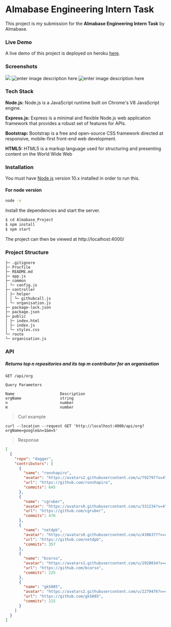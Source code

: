# Almabase Engineering Intern Task

This project is my submission for the <b>Almabase Engineering Intern Task</b> by Almabase.

### Live Demo

A live demo of this project is deployed on heroku [here](https://githubtaskalmabase.herokuapp.com/).

### Screenshots

![](https://user-images.githubusercontent.com/36687316/98943188-1dd56f80-2515-11eb-8cec-105ecbdf81c1.jpg)
![enter image description here](https://user-images.githubusercontent.com/36687316/98943392-67be5580-2515-11eb-9030-c115bacf22f6.jpg)
![enter image description here](https://user-images.githubusercontent.com/36687316/98943490-989e8a80-2515-11eb-9f03-015cdf46f982.jpg)

### Tech Stack

<b>Node.js:</b>
Node.js is a JavaScript runtime built on Chrome's V8 JavaScript engine.

<b>Express.js:</b>
Express is a minimal and flexible Node.js web application framework that provides a robust set of features for APIs.

<b>Bootstrap:</b>
Bootstrap is a free and open-source CSS framework directed at responsive, mobile-first front-end web development.

<b>HTML5:</b>
HTML5 is a markup language used for structuring and presenting content on the World Wide Web

### Installation

You must have [Node.js](https://nodejs.org/) version 10.x installed in order to run this.

#### For node version

```sh
node -v
```

Install the dependencies and start the server.

```sh
$ cd Almabase_Project
$ npm install
$ npm start

```

The project can then be viewed at http://localhost:4000/

### Project Structure

```
├─ .gitignore
├─ Procfile
├─ README.md
├─ app.js
├─ common
│ └─ config.js
├─ controller
│ ├─ helper
│ │ └─ githubcall.js
│ └─ organisation.js
├─ package-lock.json
├─ package.json
├─ public
│ ├─ index.html
│ ├─ index.js
│ └─ styles.css
└─ route
└─ organisation.js
```

### API

##### Returns top n repositories and its top m contributor for an organisation

```
GET /api/org
```

    Query Parameters

    Name                    Description
    orgName                 string
    n                       number
    m                       number

> Curl example

```
curl --location --request GET 'http://localhost:4000/api/org?orgName=google&n=1&m=5'
```

> Response

```json
[
  {
    "repo": "dagger",
    "contributors": [
      {
        "name": "ronshapiro",
        "avatar": "https://avatars2.githubusercontent.com/u/792797?v=4",
        "url": "https://github.com/ronshapiro",
        "commits": 645
      },
      {
        "name": "cgruber",
        "avatar": "https://avatars0.githubusercontent.com/u/331234?v=4",
        "url": "https://github.com/cgruber",
        "commits": 476
      },
      {
        "name": "netdpb",
        "avatar": "https://avatars0.githubusercontent.com/u/4306377?v=4",
        "url": "https://github.com/netdpb",
        "commits": 357
      },
      {
        "name": "bcorso",
        "avatar": "https://avatars1.githubusercontent.com/u/2928034?v=4",
        "url": "https://github.com/bcorso",
        "commits": 225
      },
      {
        "name": "gk5885",
        "avatar": "https://avatars2.githubusercontent.com/u/2279476?v=4",
        "url": "https://github.com/gk5885",
        "commits": 215
      }
    ]
  }
]
```

